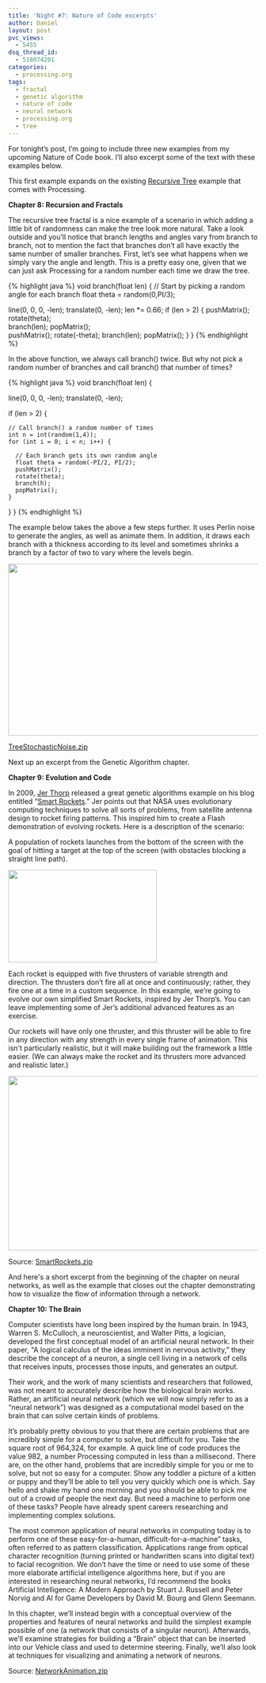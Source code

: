 ```yaml
---
title: 'Night #7: Nature of Code excerpts'
author: Daniel
layout: post
pvc_views:
  - 5455
dsq_thread_id:
  - 518074201
categories:
  - processing.org
tags:
  - fractal
  - genetic algorithm
  - nature of code
  - neural network
  - processing.org
  - tree
---
```

<p>For tonight&#8217;s post, I&#8217;m going to include three new examples from my upcoming Nature of Code book.  I&#8217;ll also excerpt some of the text with these examples below.</p>
<p>This first example expands on the existing <a href="http://processing.org/learning/topics/tree.html">Recursive Tree</a> example that comes with Processing.</p>
<p><strong>Chapter 8: Recursion and Fractals</strong></p>
<p>The recursive tree fractal is a nice example of a scenario in which adding a little bit of randomness can make the tree look more natural.  Take a look outside and you’ll notice that branch lengths and angles vary from branch to branch, not to mention the fact that branches don’t all have exactly the same number of smaller branches.   First, let’s see what happens when we simply vary the angle and length.  This is a pretty easy one, given that we can just ask Processing for a random number each time we draw the tree.</p>
{% highlight java %}
void branch(float len) {	
  // Start by picking a random angle for each branch
  float theta = random(0,PI/3);  

  line(0, 0, 0, -len);
  translate(0, -len);
  len *= 0.66;
  if (len > 2) {
    pushMatrix();    
    rotate(theta);   
    branch(len);
    popMatrix();     
    pushMatrix();
    rotate(-theta);
    branch(len);
    popMatrix();
  }
}
{% endhighlight %}
<p>In the above function, we always call branch() twice.  But why not pick a random number of branches and call branch() that number of times?</p>
{% highlight java %}
void branch(float len) {	
  
  line(0, 0, 0, -len);
  translate(0, -len);
  
  if (len > 2) {

    // Call branch() a random number of times
    int n = int(random(1,4));		 
    for (int i = 0; i < n; i++) {	
  
      // Each branch gets its own random angle
      float theta = random(-PI/2, PI/2); 
      pushMatrix();     
      rotate(theta);
      branch(h);
      popMatrix();
    }
  }
}
{% endhighlight %}
<p>The example below takes the above a few steps further.  It uses Perlin noise to generate the angles, as well as animate them.  In addition, it draws each branch with a thickness according to its level and sometimes shrinks a branch by a factor of two to vary where the levels begin.</p>
<p><a href='http://shiffman.net/wp/wp-content/uploads/2011/12/TreeStochasticNoise.zip'><img src="http://shiffman.net/wp/wp-content/uploads/2011/12/tree1.png" alt="" title="tree" width="580" height="347" class="alignnone size-full wp-image-1058" /></a></p>
<p><a href='http://shiffman.net/wp/wp-content/uploads/2011/12/TreeStochasticNoise.zip'>TreeStochasticNoise.zip</a></p>
<p>Next up an excerpt from the Genetic Algorithm chapter.</p>
<p><strong>Chapter 9: Evolution and Code</strong></p>
<p>In 2009, <a href="http://blog.blprnt.com">Jer Thorp</a>  released a great genetic algorithms example on his blog entitled “<a href="http://blog.blprnt.com/blog/blprnt/project-smart-rockets">Smart Rockets</a>.”   Jer points out that NASA uses evolutionary computing techniques to solve all sorts of problems, from satellite antenna design to rocket firing patterns. This inspired him to create a Flash demonstration of evolving rockets.  Here is a description of the scenario:</p>
<p>A population of rockets launches from the bottom of the screen with the goal of hitting a target at the top of the screen (with obstacles blocking a straight line path).   </p>
<p><img src="http://shiffman.net/wp/wp-content/uploads/2011/12/rockets.png" alt="" title="rockets" width="300" height="187" class="alignnone size-full wp-image-1061" /></p>
<p>Each rocket is equipped with five thrusters of variable strength and direction.    The thrusters don’t fire all at once and continuously; rather, they fire one at a time in a custom sequence.  In this example, we’re going to evolve our own simplified Smart Rockets, inspired by Jer Thorp’s.   You can leave implementing some of Jer’s additional advanced features as an exercise.  </p>
<p>Our rockets will have only one thruster, and this thruster will be able to fire in any direction with any strength in every single frame of animation.  This isn't particularly realistic, but it will make building out the framework a little easier. (We can always make the rocket and its thrusters more advanced and realistic later.)   </p>
<p><a href='http://shiffman.net/wp/wp-content/uploads/2011/12/SmartRockets.zip'><img src="http://shiffman.net/wp/wp-content/uploads/2011/12/rockets2.png" alt="" title="rockets2" width="590" height="352" class="alignnone size-full wp-image-1063" /></a></p>
<p>Source: <a href='http://shiffman.net/wp/wp-content/uploads/2011/12/SmartRockets.zip'>SmartRockets.zip</a></p>
<p>And here's a short excerpt from the beginning of the chapter on neural networks, as well as the example that closes out the chapter demonstrating how to visualize the flow of information through a network.</p>
<p><strong>Chapter 10: The Brain</strong></p>
<p>Computer scientists have long been inspired by the human brain.   In 1943, Warren S. McCulloch, a neuroscientist, and Walter Pitts, a logician, developed the first conceptual model of an artificial neural network.  In their paper, "A logical calculus of the ideas imminent in nervous activity,” they describe the concept of a neuron, a single cell living in a network of cells that receives inputs, processes those inputs, and generates an output.</p>
<p>Their work, and the work of many scientists and researchers that followed, was not meant to accurately describe how the biological brain works.  Rather, an artificial neural network (which we will now simply refer to as a “neural network”) was designed as a computational model based on the brain that can solve certain kinds of problems.</p>
<p>It’s probably pretty obvious to you that there are certain problems that are incredibly simple for a computer to solve, but difficult for you.  Take the square root of 964,324, for example.  A quick line of code produces the value 982, a number Processing computed in less than a millisecond.   There are, on the other hand, problems that are incredibly simple for you or me to solve, but not so easy for a computer.   Show any toddler a picture of a kitten or puppy and they’ll be able to tell you very quickly which one is which.   Say hello and shake my hand one morning and you should be able to pick me out of a crowd of people the next day.  But need a machine to perform one of these tasks?  People have already spent careers researching and implementing complex solutions.</p>
<p>The most common application of neural networks in computing today is to perform one of these easy-for-a-human, difficult-for-a-machine” tasks, often referred to as pattern classification.   Applications range from optical character recognition (turning printed or handwritten scans into digital text) to facial recognition.  We don’t have the time or need to use some of these more elaborate artificial intelligence algorithms here, but if you are interested in researching neural networks, I’d recommend the books Artificial Intelligence: A Modern Approach by Stuart J. Russell and Peter Norvig and AI for Game Developers by David M. Bourg and Glenn Seemann.</p>
<p>In this chapter, we’ll instead begin with a conceptual overview of the properties and features of neural networks and build the simplest example possible of one (a network that consists of a singular neuron).  Afterwards, we’ll examine strategies for building a “Brain” object that can be inserted into our Vehicle class and used to determine steering.   Finally, we’ll also look at techniques for visualizing and animating a network of neurons.</p>
<p><script type="application/processing"></p>
<p>Network network;</p>
<p>void setup() {
  size(590, 360); 
  smooth();</p>
<p>  // Create the Network object
  network = new Network(width/2, height/2);</p>
<p>  // Create a bunch of Neurons
  Neuron a = new Neuron(-300, 0);
  Neuron b = new Neuron(-200, 0);
  Neuron c = new Neuron(0, 100);
  Neuron d = new Neuron(0, -100);
  Neuron e = new Neuron(200, 0);
  Neuron f = new Neuron(300, 0);</p>
<p>  // Connect them
  network.connect(a, b,1);
  network.connect(b, c,random(1));
  network.connect(b, d,random(1));
  network.connect(c, e,random(1));
  network.connect(d, e,random(1));
  network.connect(e, f,1);</p>
<p>  // Add them to the Network
  network.addNeuron(a);
  network.addNeuron(b);
  network.addNeuron(c);
  network.addNeuron(d);
  network.addNeuron(e);
  network.addNeuron(f);
}</p>
<p>void draw() {
  background(255);
  // Update and display the Network
  network.update();
  network.display();</p>
<p>  // Every 30 frames feed in an input
  if (frameCount % 30 == 0) {
    network.feedforward(random(1));
  }
}</p>
<p>class Connection {
  // Connection is from Neuron A to B
  Neuron a;
  Neuron b;</p>
<p>  // Connection has a weight
  float weight;</p>
<p>  // Variables to track the animation
  boolean sending = false;
  PVector sender;</p>
<p>  // Need to store the output for when its time to pass along
  float output = 0;</p>
<p>  Connection(Neuron from, Neuron to, float w) {
    weight = w;
    a = from;
    b = to;
  }</p>
<p>  // The Connection is active
  void feedforward(float val) {
    output = val*weight;        // Compute output
    sender = a.location.get();  // Start animation at Neuron A
    sending = true;             // Turn on sending
  }</p>
<p>  // Update traveling sender
  void update() {
    if (sending) {
      // Use a simple interpolation
      sender.x = lerp(sender.x, b.location.x, 0.1);
      sender.y = lerp(sender.y, b.location.y, 0.1);
      float d = PVector.dist(sender, b.location);
      // If we've reached the end
      if (d < 1) {
        // Pass along the output!
        b.feedforward(output);
        sending = false;
      }
    }
  }</p>
<p>  // Draw line and traveling circle
  void display() {
    stroke(0);
    strokeWeight(1+weight*4);
    line(a.location.x, a.location.y, b.location.x, b.location.y);</p>
<p>    if (sending) {
      fill(0);
      strokeWeight(1);
      ellipse(sender.x, sender.y, 16, 16);
    }
  }
}</p>
<p>class Network {</p>
<p>  // The Network has a list of neurons
  ArrayList neurons;</p>
<p>  // The Network now keeps a duplicate list of all Connection objects.
  // This makes it easier to draw everything in this class
  ArrayList connections;
  PVector location;</p>
<p>  Network(float x, float y) {
    location = new PVector(x, y);
    neurons = new ArrayList();
    connections = new ArrayList();
  }</p>
<p>  // We can add a Neuron
  void addNeuron(Neuron n) {
    neurons.add(n);
  }</p>
<p>  // We can connection two Neurons
  void connect(Neuron a, Neuron b, float weight) {
    Connection c = new Connection(a, b, weight);
    a.addConnection(c);
    // Also add the Connection here
    connections.add(c);
  } </p>
<p>  // Sending an input to the first Neuron
  // We should do something better to track multiple inputs
  void feedforward(float input) {
    Neuron start = (Neuron) neurons.get(0);
    start.feedforward(input);
  }</p>
<p>  // Update the animation
  void update() {
    for (int i = 0; i < connections.size(); i++) {
      Connection c = (Connection) connections.get(i);
      c.update();
    }
  }</p>
<p>  // Draw everything
  void display() {
    pushMatrix();
    translate(location.x, location.y);
    for (int i = 0; i < neurons.size(); i++) {
      Neuron n = (Neuron) neurons.get(i);
      n.display();
    }</p>
<p>    for (int i = 0; i < connections.size(); i++) {
      Connection c = (Connection) connections.get(i);
      c.display();
    }
    popMatrix();
  }
}</p>
<p>// An animated drawing of a Neural Network
// Daniel Shiffman <http://shiffman.net>
// Nature of Code</p>
<p>class Neuron {
  // Neuron has a location
  PVector location;</p>
<p>  // Neuron has a list of connections
  ArrayList connections;</p>
<p>  // We now track the inputs and sum them
  float sum = 0;</p>
<p>  // The Neuron's size can be animated
  float r = 32;</p>
<p>  Neuron(float x, float y) {
    location = new PVector(x, y);
    connections = new ArrayList();
  }</p>
<p>  // Add a Connection
  void addConnection(Connection c) {
    connections.add(c);
  } </p>
<p>  // Receive an input
  void feedforward(float input) {
    // Accumulate it
    sum += input;
    // Activate it?
    if (sum > 1) {
      fire();
      sum = 0;  // Reset the sum to 0 if it fires
    }
  }</p>
<p>  // The Neuron fires
  void fire() {
    r = 64;   // It suddenly is bigger</p>
<p>    // We send the output through all connections
    for (int i = 0; i < connections.size(); i++) {
      Connection c = (Connection) connections.get(i);</p>
<p>      c.feedforward(sum);
    }
  }</p>
<p>  // Draw it as a circle
  void display() {
    stroke(0);
    strokeWeight(1);
    // Brightness is mapped to sum
    float b = map(sum, 0, 1, 255, 0);
    fill(b);
    ellipse(location.x, location.y, r, r);</p>
<p>    // Size shrinks down back to original dimensions
    r = lerp(r, 32, 0.1);
  }
}</p>
<p></script></p>
<p>Source: <a href='http://shiffman.net/wp/wp-content/uploads/2011/12/NetworkAnimation.zip'>NetworkAnimation.zip</a></script></p>
